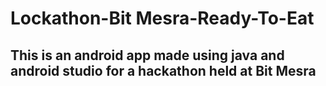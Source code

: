 # Lockathon-Bit Mesra-Ready-To-Eat
## This is an android app made using java and android studio for a hackathon held at Bit Mesra
